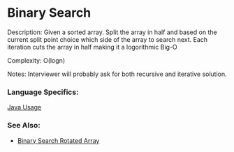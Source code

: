 # Binary Search
Description: 
Given a sorted array. Split the array in half and based on the current split point choice which side of the array to search next. Each iteration cuts the array in half making it a logorithmic Big-O

Complexity:
O(logn)

Notes:
Interviewer will probably ask for both recursive and iterative solution.

### Language Specifics:
[Java Usage](/languages/java/java-binary-search.md)

### See Also:
* [Binary Search Rotated Array](/languages/java/java-binary-search-rotated.md)